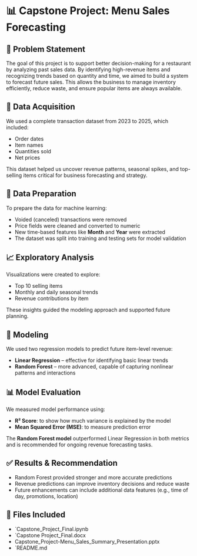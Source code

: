 # 📊 Capstone Project: Menu Sales Forecasting

## 🧩 Problem Statement
The goal of this project is to support better decision-making for a restaurant by analyzing past sales data. By identifying high-revenue items and recognizing trends based on quantity and time, we aimed to build a system to forecast future sales. This allows the business to manage inventory efficiently, reduce waste, and ensure popular items are always available.

## 📂 Data Acquisition
We used a complete transaction dataset from 2023 to 2025, which included:
- Order dates
- Item names
- Quantities sold
- Net prices

This dataset helped us uncover revenue patterns, seasonal spikes, and top-selling items critical for business forecasting and strategy.

## 🧼 Data Preparation
To prepare the data for machine learning:
- Voided (canceled) transactions were removed
- Price fields were cleaned and converted to numeric
- New time-based features like **Month** and **Year** were extracted
- The dataset was split into training and testing sets for model validation

## 📈 Exploratory Analysis
Visualizations were created to explore:
- Top 10 selling items
- Monthly and daily seasonal trends
- Revenue contributions by item

These insights guided the modeling approach and supported future planning.

## 🤖 Modeling
We used two regression models to predict future item-level revenue:
- **Linear Regression** – effective for identifying basic linear trends
- **Random Forest** – more advanced, capable of capturing nonlinear patterns and interactions

## 📊 Model Evaluation
We measured model performance using:
- **R² Score**: to show how much variance is explained by the model
- **Mean Squared Error (MSE)**: to measure prediction error

The **Random Forest model** outperformed Linear Regression in both metrics and is recommended for ongoing revenue forecasting tasks.

## ✅ Results & Recommendation
- Random Forest provided stronger and more accurate predictions
- Revenue predictions can improve inventory decisions and reduce waste
- Future enhancements can include additional data features (e.g., time of day, promotions, location)

## 📁 Files Included
- `Capstone_Project_Final.ipynb
- `Capstone Project_Final.docx
- Capstone_Project-Menu_Sales_Summary_Presentation.pptx
- `README.md

